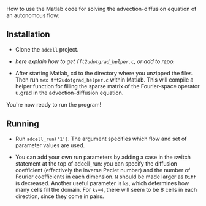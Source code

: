 How to use the Matlab code for solving the advection-diffusion
equation of an autonomous flow:

## Installation

- Clone the `adcell` project.

- *here explain how to get `fft2udotgrad_helper.c`, or add to repo.*

- After starting Matlab, cd to the directory where you unzipped the
  files.  Then run `mex fft2udotgrad_helper.c` within Matlab.  This
  will compile a helper function for filling the sparse matrix of the
  Fourier-space operator u.grad in the advection-diffusion equation.

You're now ready to run the program!

## Running

- Run `adcell_run('1')`.  The argument specifies which flow and set of
  parameter values are used.

- You can add your own run parameters by adding a case in the switch
  statement at the top of adcell_run: you can specify the diffusion
  coefficient (effectively the inverse Peclet number) and the number
  of Fourier coefficients in each dimension.  `N` should be made
  larger as `Diff` is decreased.  Another useful parameter is `ks`,
  which determines how many cells fill the domain.  For `ks=4`, there
  will seem to be 8 cells in each direction, since they come in pairs.
